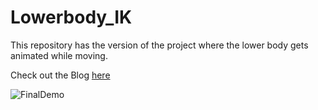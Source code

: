 # Lowerbody_IK

This repository has the version of the project where the lower body gets animated while moving.

Check out the Blog [here](https://blog.immersive-insiders.com/animating-ready-player-me-lower-body-for-vr-in-unity/) 

![FinalDemo](https://user-images.githubusercontent.com/94760299/153805304-6ec38222-4e7d-4c26-af0e-3cbd78c5ee8b.gif)
